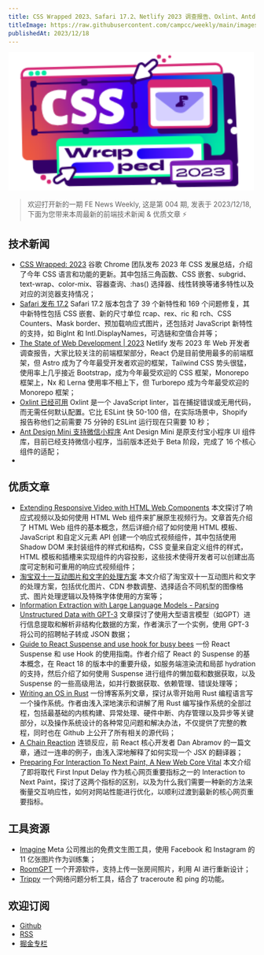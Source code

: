 ```yaml
---
title: CSS Wrapped 2023、Safari 17.2、Netlify 2023 调查报告、Oxlint、Antd Mini 微信小程序
titleImage: https://raw.githubusercontent.com/campcc/weekly/main/images/weekly-004.png
publishedAt: 2023/12/18
---
```


<img src="https://raw.githubusercontent.com/campcc/weekly/main/images/weekly-004.png" width="500" />

> 欢迎打开新的一期 FE News Weekly, 这是第 004 期, 发表于 2023/12/18, 下面为您带来本周最新的前端技术新闻 & 优质文章 ⚡️

## 技术新闻

- [CSS Wrapped: 2023](https://developer.chrome.com/blog/css-wrapped-2023?hl=en) 谷歌 Chrome 团队发布 2023 年 CSS 发展总结，介绍了今年 CSS 语言和功能的更新。其中包括三角函数、CSS 嵌套、subgrid、text-wrap、color-mix、容器查询、:has() 选择器、线性转换等诸多特性以及对应的浏览器支持情况；
- [Safari 发布 17.2](https://webkit.org/blog/14787/webkit-features-in-safari-17-2/) Safari 17.2 版本包含了 39 个新特性和 169 个问题修复，其中新特性包括 CSS 嵌套、新的尺寸单位 rcap、rex、ric 和 rch、CSS Counters、Mask border、预加载响应式图片，还包括对 JavaScript 新特性的支持，如 BigInt 和 Intl.DisplayNames，可选链和空值合并等；
- [The State of Web Development | 2023](https://www.netlify.com/pdf/the-state-of-web-development-2023.pdf/?submissionGuid=505ab3ff-88c8-423f-84e6-ad12f14123ba) Netlify 发布 2023 年 Web 开发者调查报告，大家比较关注的前端框架部分，React 仍是目前使用最多的前端框架，但 Astro 成为了今年最受开发者欢迎的框架，Tailwind CSS 势头很猛，使用率上几乎接近 Bootstrap，成为今年最受欢迎的 CSS 框架，Monorepo 框架上，Nx 和 Lerna 使用率不相上下，但 Turborepo 成为今年最受欢迎的 Monorepo 框架；
- [Oxlint 已经可用](https://oxc-project.github.io/blog/2023-12-12-announcing-oxlint.html) Oxlint 是一个 JavaScript linter，旨在捕捉错误或无用代码，而无需任何默认配置。它比 ESLint 快 50-100 倍，在实际场景中，Shopify 报告称他们之前需要 75 分钟的 ESLint 运行现在只需要 10 秒；
- [Ant Design Mini 支持微信小程序](https://mp.weixin.qq.com/s/eyAd77KBjpyowz35DO3EXQ) Ant Design Mini 是原支付宝小程序 UI 组件库，目前已经支持微信小程序，当前版本还处于 Beta 阶段，完成了 16 个核心组件的适配；
- []()

## 优质文章

- [Extending Responsive Video with HTML Web Components](https://calendar.perfplanet.com/2023/extending-responsive-video-with-html-web-components/) 本文探讨了响应式视频以及如何使用 HTML Web 组件来扩展原生视频行为。文章首先介绍了 HTML Web 组件的基本概念，然后详细介绍了如何使用 HTML 模板、JavaScript 和自定义元素 API 创建一个响应式视频组件，其中包括使用 Shadow DOM 来封装组件的样式和结构，CSS 变量来自定义组件的样式，HTML 模板和插槽来实现组件的内容投影，这些技术使得开发者可以创建出高度可定制和可重用的响应式视频组件；
- [淘宝双十一互动图片和文字的处理方案](https://mp.weixin.qq.com/s/Ej0krAeYh86mubRSpC4brg) 本文介绍了淘宝双十一互动图片和文字的处理方案，包括优化图片、CDN 参数调整、选择适合不同机型的图像格式、图片处理逻辑以及特殊字体使用的方案等；
- [Information Extraction with Large Language Models - Parsing Unstructured Data with GPT-3](https://marcotm.com/articles/information-extraction-with-large-language-models-parsing-unstructured-data-with-gpt/) 文章探讨了使用大型语言模型（如GPT）进行信息提取和解析非结构化数据的方案，作者演示了一个实例，使用 GPT-3 将公司的招聘帖子转成 JSON 数据；
- [Guide to React Suspense and use hook for busy bees](https://sinja.io/blog/guide-to-react-suspense) 一份 React Suspense 和 use Hook 的使用指南。作者介绍了 React 的 Suspense 的基本概念，在 React 18 的版本中的重要升级，如服务端渲染流和局部 hydration 的支持，然后介绍了如何使用 Suspense 进行组件的懒加载和数据获取，以及 Suspense 的一些高级用法，如并行数据获取、依赖管理、错误处理等；
- [Writing an OS in Rust](https://os.phil-opp.com/zh-CN/) 一份博客系列文章，探讨从零开始用 Rust 编程语言写一个操作系统。作者由浅入深地演示和讲解了用 Rust 编写操作系统的全部过程，包括最基础的内核构建、异常处理、硬件中断、内存管理以及异步等关键部分，以及操作系统设计的各种常见问题和解决办法，不仅提供了完整的教程，同时也在 Github 上公开了所有相关的源代码；
- [A Chain Reaction](https://overreacted.io/a-chain-reaction/) 连锁反应，前 React 核心开发者 Dan Abramov 的一篇文章，通过一连串的例子，由浅入深地解释了如何实现一个 JSX 的翻译器；
- [Preparing For Interaction To Next Paint, A New Web Core Vital](https://www.smashingmagazine.com/2023/12/preparing-interaction-next-paint-web-core-vital/) 本文介绍了即将取代 First Input Delay 作为核心网页重要指标之一的 Interaction to Next Paint，探讨了这两个指标的区别，以及为什么我们需要一种新的方法来衡量交互响应性，如何对网站性能进行优化，以顺利过渡到最新的核心网页重要指标。

## 工具资源

- [Imagine](https://imagine.meta.com/) Meta 公司推出的免费文生图工具，使用 Facebook 和 Instagram 的 11 亿张图片作为训练集；
- [RoomGPT](https://github.com/Nutlope/roomGPT) 一个开源软件，支持上传一张房间照片，利用 AI 进行重新设计；
- [Trippy](https://trippy.cli.rs/) 一个网络问题分析工具，结合了 traceroute 和 ping 的功能。

## 欢迎订阅

- [Github](https://github.com/campcc/weekly)
- [RSS](https://campcc.github.io/weekly/public/rss.xml)
- [掘金专栏](https://juejin.cn/column/7304558952179023908)
